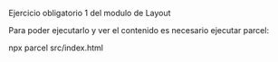 Ejercicio obligatorio 1 del modulo de Layout

Para poder ejecutarlo y ver el contenido es necesario ejecutar parcel:

npx parcel src/index.html

